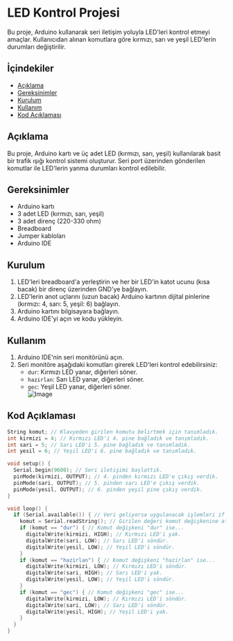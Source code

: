 # LED Kontrol Projesi

Bu proje, Arduino kullanarak seri iletişim yoluyla LED'leri kontrol etmeyi amaçlar. Kullanıcıdan alınan komutlara göre kırmızı, sarı ve yeşil LED'lerin durumları değiştirilir.

## İçindekiler

- [Açıklama](#açıklama)
- [Gereksinimler](#gereksinimler)
- [Kurulum](#kurulum)
- [Kullanım](#kullanım)
- [Kod Açıklaması](#kod-açıklaması)

## Açıklama

Bu proje, Arduino kartı ve üç adet LED (kırmızı, sarı, yeşil) kullanılarak basit bir trafik ışığı kontrol sistemi oluşturur. Seri port üzerinden gönderilen komutlar ile LED'lerin yanma durumları kontrol edilebilir.

## Gereksinimler

- Arduino kartı
- 3 adet LED (kırmızı, sarı, yeşil)
- 3 adet direnç (220-330 ohm)
- Breadboard
- Jumper kabloları
- Arduino IDE

## Kurulum

1. LED'leri breadboard'a yerleştirin ve her bir LED'in katot ucunu (kısa bacak) bir direnç üzerinden GND'ye bağlayın.
2. LED'lerin anot uçlarını (uzun bacak) Arduino kartının dijital pinlerine (kırmızı: 4, sarı: 5, yeşil: 6) bağlayın.
3. Arduino kartını bilgisayara bağlayın.
4. Arduino IDE'yi açın ve kodu yükleyin.

## Kullanım

1. Arduino IDE'nin seri monitörünü açın.
2. Seri monitöre aşağıdaki komutları girerek LED'leri kontrol edebilirsiniz:
   - `dur`: Kırmızı LED yanar, diğerleri söner.
   - `hazirlan`: Sarı LED yanar, diğerleri söner.
   - `gec`: Yeşil LED yanar, diğerleri söner.
<br/>![Image](https://github.com/user-attachments/assets/36ab155f-4d8a-4a34-aec4-75d887802c4b)

## Kod Açıklaması

```c++
String komut; // Klavyeden girilen komutu belirtmek için tanımladık.
int kirmizi = 4; // Kırmızı LED'i 4. pine bağladık ve tanımladık.
int sari = 5; // Sarı LED'i 5. pine bağladık ve tanımladık.
int yesil = 6; // Yeşil LED'i 6. pine bağladık ve tanımladık.

void setup() {
  Serial.begin(9600); // Seri iletişimi başlattık.
  pinMode(kirmizi, OUTPUT); // 4. pinden kırmızı LED'e çıkış verdik.
  pinMode(sari, OUTPUT); // 5. pinden sarı LED'e çıkış verdik.
  pinMode(yesil, OUTPUT); // 6. pinden yeşil pine çıkış verdik.
}

void loop() {
  if (Serial.available()) { // Veri geliyorsa uygulanacak işlemleri if ile belirttik.
    komut = Serial.readString(); // Girilen değeri komut değişkenine ata.
    if (komut == "dur") { // Komut değişkeni "dur" ise...
      digitalWrite(kirmizi, HIGH); // Kırmızı LED'i yak.
      digitalWrite(sari, LOW); // Sarı LED'i söndür.
      digitalWrite(yesil, LOW); // Yeşil LED'i söndür.
    }
    if (komut == "hazirlan") { // Komut değişkeni "hazirlan" ise...
      digitalWrite(kirmizi, LOW); // Kırmızı LED'i söndür.
      digitalWrite(sari, HIGH); // Sarı LED'i yak.
      digitalWrite(yesil, LOW); // Yeşil LED'i söndür.
    }
    if (komut == "gec") { // Komut değişkeni "gec" ise...
      digitalWrite(kirmizi, LOW); // Kırmızı LED'i söndür.
      digitalWrite(sari, LOW); // Sarı LED'i söndür.
      digitalWrite(yesil, HIGH); // Yeşil LED'i yak.
    }
  }
}
